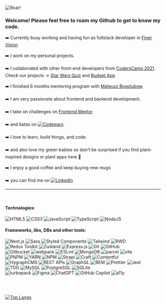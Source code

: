 ![Roar!](https://user-images.githubusercontent.com/46648993/201482022-056c5394-8519-4802-a1c9-928128045b30.jpeg)

### Welcome! Please feel free to roam my Github to get to know my code.

:arrow_right: Currently busy working and having fun as fullstack developer in [Finer Vision](https://finervision.com)<br><br>
:arrow_right: I work on my personal projects. <br><br>
:arrow_right: I collaborated with other front-end developers from [CodersCamp 2021](https://github.com/CodersCamp2021). <br> Check our projects -> [Star Wars Quiz](https://github.com/axseinga/coderscamp_mo_projekt1) and [Budget App](https://github.com/m-ossolinski/coderscamp_2021_spa_project_2)<br><br>
:arrow_right: I finished 6 months mentoring program with [Mateusz Bogolubow](https://devmentor.pl/). <br><br>
:arrow_right: I am very passionate about frontend and backend development. <br><br>
:arrow_right: I take on challenges on [Frontend Mentor](https://www.frontendmentor.io/profile/axseinga) <br><br>
:arrow_right: and katas on [![Codewars](https://img.shields.io/badge/Codewars-B1361E?style=for-the-badge&logo=codewars&logoColor=grey)](https://www.codewars.com/users/axseinga). <br><br>
:arrow_right: I love to learn, build things, and code. <br><br>
:arrow_right: and also love my green babies so don't be surprised if you find plant-inspired designs or plant apps here :green_heart: <br><br>
:arrow_right: I enjoy a good coffee and keep buying new mugs <br><br>
:arrow_right: you can find me on [![LinkedIn](https://img.shields.io/badge/linkedin-%230077B5.svg?style=for-the-badge&logo=linkedin&logoColor=white)](https://www.linkedin.com/in/agnieszka-urbanowicz-051147151/)

---

<br>

#### Technologies: <br>
![HTML5](https://img.shields.io/badge/html5-%23E34F26.svg?style=for-the-badge&logo=html5&logoColor=white)
![CSS3](https://img.shields.io/badge/css3-%231572B6.svg?style=for-the-badge&logo=css3&logoColor=white)
![JavaScript](https://img.shields.io/badge/javascript-%23323330.svg?style=for-the-badge&logo=javascript&logoColor=%23F7DF1E)
![TypeScript](https://img.shields.io/badge/typescript-%23007ACC.svg?style=for-the-badge&logo=typescript&logoColor=white)
![NodeJS](https://img.shields.io/badge/node.js-6DA55F?style=for-the-badge&logo=node.js&logoColor=white) <br>
#### Frameworks, libs, DBs and other tools: <be>

![Next.js](https://img.shields.io/badge/Next.js-5DB655?style=for-the-badge&labelColor=white)
![Sass](https://img.shields.io/badge/Sass-5DB655?style=for-the-badge&labelColor=white)
![Styled Components](https://img.shields.io/badge/Styled_Components-5DB655?style=for-the-badge&labelColor=white)
![Tailwind](https://img.shields.io/badge/Tailwind-5DB655?style=for-the-badge&labelColor=white)
![RWD](https://img.shields.io/badge/RWD-5DB655?style=for-the-badge&labelColor=white) <br>
![Redux Toolkit](https://img.shields.io/badge/Redux_Toolkit-5DB655?style=for-the-badge&labelColor=white)
![Zustand](https://img.shields.io/badge/Zustand-8e7cc3?style=for-the-badge&labelColor=white)
![Express.js](https://img.shields.io/badge/Express.js-8e7cc3?style=for-the-badge&labelColor=white)
![Git](https://img.shields.io/badge/Git-5DB655?style=for-the-badge&labelColor=white)
![GitHub](https://img.shields.io/badge/GitHub-5DB655?style=for-the-badge&labelColor=white)<br>
![Gitbucket](https://img.shields.io/badge/Gitbucket-5DB655?style=for-the-badge&labelColor=white)
![webpack](https://img.shields.io/badge/webpack-8e7cc3?style=for-the-badge&labelColor=white)
![ESLint](https://img.shields.io/badge/ESLint-feffa2?style=for-the-badge&labelColor=black)
![MongoDB](https://img.shields.io/badge/MongoDB-8e7cc3?style=for-the-badge&labelColor=white)
![parcel](https://img.shields.io/badge/parcel-5DB655?style=for-the-badge&labelColor=white)
![vite](https://img.shields.io/badge/vite-5DB655?style=for-the-badge&labelColor=white) <br>
![PNPM](https://img.shields.io/badge/PNPM-5DB655?style=for-the-badge&labelColor=white)
![YARN](https://img.shields.io/badge/YARN-5DB655?style=for-the-badge&labelColor=white)
![NPM](https://img.shields.io/badge/NPM-8e7cc3?style=for-the-badge&labelColor=white)
![Strapi](https://img.shields.io/badge/Strapi-8e7cc3?style=for-the-badge&labelColor=white)
![Craft](https://img.shields.io/badge/Craft-8e7cc3?style=for-the-badge&labelColor=white)
![Contentful](https://img.shields.io/badge/Contentful-5DB655?style=for-the-badge&labelColor=white)<br>
![HygraphCMS](https://img.shields.io/badge/HygraphCMS-5DB655?style=for-the-badge&labelColor=white)
![REST APIs](https://img.shields.io/badge/REST_APIs-5DB655?style=for-the-badge&labelColor=white)
![GraphQL](https://img.shields.io/badge/GraphQL-5DB655?style=for-the-badge&labelColor=white)
![BEM](https://img.shields.io/badge/BEM-5DB655?style=for-the-badge&labelColor=white)
![Prettier](https://img.shields.io/badge/Prettier-5DB655?style=for-the-badge&labelColor=white)
![Jest](https://img.shields.io/badge/Jest-5DB655?style=for-the-badge&labelColor=white) <br>
![TDD](https://img.shields.io/badge/TDD-5DB655?style=for-the-badge&labelColor=white)
![MySQL](https://img.shields.io/badge/MySQL-5DB655?style=for-the-badge&labelColor=white)
![PostgreSQL](https://img.shields.io/badge/PostgreSQL-5DB655?style=for-the-badge&labelColor=white)
![SQLite](https://img.shields.io/badge/SQLite-5DB655?style=for-the-badge&labelColor=white) <br>
![turbopack](https://img.shields.io/badge/turbopack-5DB655?style=for-the-badge&labelColor=white)
![Figma](https://img.shields.io/badge/Figma-5DB655?style=for-the-badge&labelColor=white)
![ChatGPT](https://img.shields.io/badge/ChatGPT-5DB655?style=for-the-badge&labelColor=white)
![GitHub Copilot](https://img.shields.io/badge/GitHub_Copilot-5DB655?style=for-the-badge&labelColor=white)
![a11y](https://img.shields.io/badge/a11y-5DB655?style=for-the-badge&labelColor=white)




<br><br>

[![Top Langs](https://github-readme-stats.vercel.app/api/top-langs/?username=axseinga&layout=compact)](https://github.com/axseinga/github-readme-stats) 
